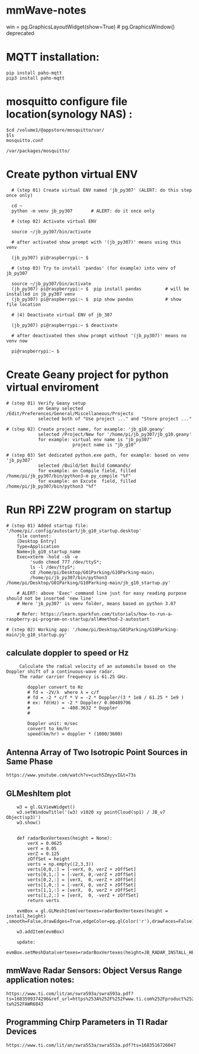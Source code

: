 # mmWave-notes

win = pg.GraphicsLayoutWidget(show=True) # pg.GraphicsWindow() deprecated



# MQTT installation:
    pip install paho-mqtt
    pip3 install paho-mqtt
    
    

# mosquitto configure file location(synology NAS) :
    $cd /volume1/@appstore/mosquitto/var/
    $ls
    mosquitto.conf
    
    /var/packages/mosquitto/
    
    
# Create python virtual ENV 
      
      # (step 01) Create virtual ENV named 'jb_py307' (ALERT: do this step once only)  
      
      cd ~
      python -m venv jb_py307       # ALERT: do it once only

      # (step 02) Activate virtual ENV
      
      source ~/jb_py307/bin/activate

      # after activated show prompt with '(jb_py307)' means using this venv  
      
      (jb_py307) pi@raspberrypi:~ $

      # (step 03) Try to install 'pandas' (for example) into venv of jb_py307
      
      source ~/jb_py307/bin/activate
      (jb_py307) pi@raspberrypi:~ $  pip install pandas         # will be installed in jb_py307 venv 
      (jb_py307) pi@raspberrypi:~ $  pip show pandas            # show file location

      # (4) Deactivate virtual ENV of jb_307
      
      (jb_py307) pi@raspberrypi:~ $ deactivate
      
      # after deactivated then show prompt without '(jb_py307)' means no venv now
      
      pi@raspberrypi:~ $ 
      

# Create Geany project for python virtual enviroment 
    
    # (step 01) Verify Geany setup
                on Geany selected /Edit/Preferences/General/Miscellaneous/Projects
                selected both of "Use project ..." and "Store project ..."  

    # (step 02) Create project name, for example: 'jb_g10.geany' 
                selected /Project/New for '/home/pi/jb_py307/jb_g10.geany' 
                for example: virtual env name is "jb_py307"
                             project name is "jb_g10"

    # (step 03) Set dedicated python.exe path, for example: based on venv 'jb_py307' 
                selected /Build/Set Build Commands/ 
                for example: on Compile field, filled /home/pi/jb_py307/bin/python3-m py_compile "%f"  
                for example: on Excute  field, filled /home/pi/jb_py307/bin/python3 "%f" 

# Run RPi Z2W program on startup

    # (step 01) Added startup file: '/home/pi/.config/autostart/jb_g10_startup.desktop' 
        file content:
        [Desktop Entry]
        Type=Application
        Name=jb_g10_startup_name
        Exec=xterm -hold -sb -e 
             'sudo chmod 777 /dev/ttyS*; 
             ls -l /dev/ttyS*; 
             cd /home/pi/Desktop/G01Parking/G10Parking-main; 
             /home/pi/jb_py307/bin/python3 /home/pi/Desktop/G01Parking/G10Parking-main/jb_g10_startup.py'
        
        # ALERT: above 'Exec' command line just for easy reading purpose should not be inserted 'new line'
        # Here 'jb_py307' is venv folder, means based on python 3.07
        
        # Refer: https://learn.sparkfun.com/tutorials/how-to-run-a-raspberry-pi-program-on-startup/all#method-2-autostart     
    
    # (step 02) Working app: '/home/pi/Desktop/G01Parking/G10Parking-main/jb_g10_startup.py'
   
   
   
 ## calculate doppler to speed or Hz

         Calculate the radial velocity of an automobile based on the Doppler shift of a continuous-wave radar. 
         The radar carrier frequency is 61.25 GHz.  
            
            doppler convert to Hz
            # fd = -2V/λ  where λ = c/f
            # fd = -2 * c/f * V = -2 * Doppler/(3 * 1e8 / 61.25 * 1e9 ) 
            # ex: fd(Hz) = -2 * Doppler/ 0.00489796  
            #            = -408.3632 * Doppler
            #
            
            Doppler unit: m/sec
            convert to km/hr 
            speed(km/hr) = doppler * (1000/3600)
            
 ## Antenna Array of Two Isotropic Point Sources in Same Phase
    
    https://www.youtube.com/watch?v=cuch5ZmyyvI&t=73s


## GLMeshItem plot

        w3 = gl.GLViewWidget()
        w3.setWindowTitle('(w3) v1020 xy pointCloud(sp1) / JB_v7 Object(sp3)')
        w3.show()
        
        
        def radarBoxVertexes(height = None):
            verX = 0.0625
            verY = 0.05
            verZ = 0.125
            zOffSet = height
            verts = np.empty((2,3,3))
            verts[0,0,:] = [-verX, 0, verZ + zOffSet]
            verts[0,1,:] = [-verX, 0,-verZ + zOffSet]
            verts[0,2,:] = [verX,  0,-verZ + zOffSet]
            verts[1,0,:] = [-verX, 0, verZ + zOffSet]
            verts[1,1,:] = [verX,  0, verZ + zOffSet]
            verts[1,2,:] = [verX,  0, -verZ + zOffSet]
            return verts

        evmBox = gl.GLMeshItem(vertexes=radarBoxVertexes(height = install_height) ,smooth=False,drawEdges=True,edgeColor=pg.glColor('r'),drawFaces=False)

        w3.addItem(evmBox)

        update:
        evmBox.setMeshData(vertexes=radarBoxVertexes(height=JB_RADAR_INSTALL_HEIGHT),smooth=False,drawEdges=True,edgeColor=pg.glColor('r'),drawFaces=False)

## mmWave Radar Sensors: Object Versus Range application notes:

    https://www.ti.com/lit/an/swra593a/swra593a.pdf?ts=1683599374296&ref_url=https%253A%252F%252Fwww.ti.com%252Fproduct%252Fzh-tw%252FAWR6843

## Programming Chirp Parameters in TI Radar Devices

    https://www.ti.com/lit/an/swra553a/swra553a.pdf?ts=1683516726047
